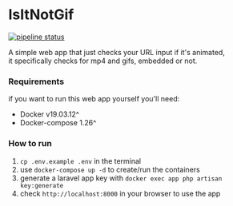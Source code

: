 # IsItNotGif

[![pipeline status](https://gitlab.com/haakon36/isitnotgif/badges/main/pipeline.svg)](https://gitlab.com/haakon36/isitnotgif/-/commits/main)


A simple web app that just checks your URL input if it's animated, \
it specifically checks for mp4 and gifs, embedded or not.

### Requirements

if you want to run this web app yourself you'll need:

* Docker v19.03.12^
* Docker-compose 1.26^

### How to run
1. `cp .env.example .env` in the terminal
2. use `docker-compose up -d` to create/run the containers
3. generate a laravel app key with `docker exec app php artisan key:generate`
4. check `http://localhost:8000` in your browser to use the app
